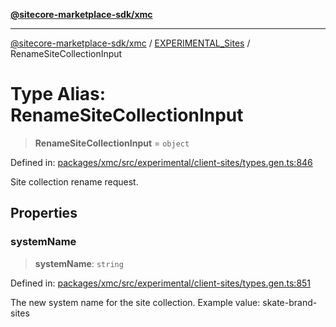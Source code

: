 [**@sitecore-marketplace-sdk/xmc**](../../../../README.md)

***

[@sitecore-marketplace-sdk/xmc](../../../../README.md) / [EXPERIMENTAL\_Sites](../README.md) / RenameSiteCollectionInput

# Type Alias: RenameSiteCollectionInput

> **RenameSiteCollectionInput** = `object`

Defined in: [packages/xmc/src/experimental/client-sites/types.gen.ts:846](https://github.com/Sitecore/marketplace-sdk/blob/main/packages/xmc/src/experimental/client-sites/types.gen.ts#L846)

Site collection rename request.

## Properties

### systemName

> **systemName**: `string`

Defined in: [packages/xmc/src/experimental/client-sites/types.gen.ts:851](https://github.com/Sitecore/marketplace-sdk/blob/main/packages/xmc/src/experimental/client-sites/types.gen.ts#L851)

The new system name for the site collection.
Example value: skate-brand-sites
